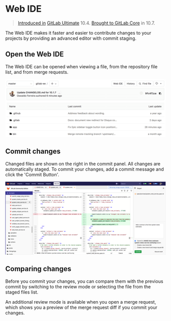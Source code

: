 # Web IDE

> [Introduced in](https://gitlab.com/gitlab-org/gitlab-ee/issues/4539) [GitLab Ultimate][ee] 10.4.
> [Brought to GitLab Core](https://gitlab.com/gitlab-org/gitlab-ce/issues/44157) in 10.7.

The Web IDE makes it faster and easier to contribute changes to your projects
by providing an advanced editor with commit staging.

## Open the Web IDE

The Web IDE can be opened when viewing a file, from the repository file list,
and from merge requests.

![Open Web IDE](img/open_web_ide.png)

## Commit changes

Changed files are shown on the right in the commit panel. All changes are
automatically staged. To commit your changes, add a commit message and click
the 'Commit Button'.

![Commit changes](img/commit_changes.png)

## Comparing changes

Before you commit your changes, you can compare them with the previous commit
by switching to the review mode or selecting the file from the staged files
list.

An additional review mode is available when you open a merge request, which
shows you a preview of the merge request diff if you commit your changes.

[ee]: https://about.gitlab.com/pricing/
